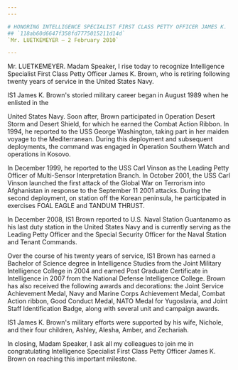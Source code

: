 ```yaml
---
---

# HONORING INTELLIGENCE SPECIALIST FIRST CLASS PETTY OFFICER JAMES K.  BROWN
## `118ab60d6647f358fd7775015211d14d`
`Mr. LUETKEMEYER — 2 February 2010`

---
```



Mr. LUETKEMEYER. Madam Speaker, I rise today to recognize 
Intelligence Specialist First Class Petty Officer James K. Brown, who 
is retiring following twenty years of service in the United States 
Navy.

IS1 James K. Brown's storied military career began in August 1989 
when he enlisted in the


United States Navy. Soon after, Brown participated in Operation Desert 
Storm and Desert Shield, for which he earned the Combat Action Ribbon. 
In 1994, he reported to the USS George Washington, taking part in her 
maiden voyage to the Mediterranean. During this deployment and 
subsequent deployments, the command was engaged in Operation Southern 
Watch and operations in Kosovo.

In December 1999, he reported to the USS Carl Vinson as the Leading 
Petty Officer of Multi-Sensor Interpretation Branch. In October 2001, 
the USS Carl Vinson launched the first attack of the Global War on 
Terrorism into Afghanistan in response to the September 11 2001 
attacks. During the second deployment, on station off the Korean 
peninsula, he participated in exercises FOAL EAGLE and TANDUM THRUST.

In December 2008, IS1 Brown reported to U.S. Naval Station Guantanamo 
as his last duty station in the United States Navy and is currently 
serving as the Leading Petty Officer and the Special Security Officer 
for the Naval Station and Tenant Commands.

Over the course of his twenty years of service, IS1 Brown has earned 
a Bachelor of Science degree in Intelligence Studies from the Joint 
Military Intelligence College in 2004 and earned Post Graduate 
Certificate in Intelligence in 2007 from the National Defense 
Intelligence College. Brown has also received the following awards and 
decorations: the Joint Service Achievement Medal, Navy and Marine Corps 
Achievement Medal, Combat Action ribbon, Good Conduct Medal, NATO Medal 
for Yugoslavia, and Joint Staff Identification Badge, along with 
several unit and campaign awards.

IS1 James K. Brown's military efforts were supported by his wife, 
Nichole, and their four children, Ashley, Alesha, Amber, and Zechariah.

In closing, Madam Speaker, I ask all my colleagues to join me in 
congratulating Intelligence Specialist First Class Petty Officer James 
K. Brown on reaching this important milestone.
